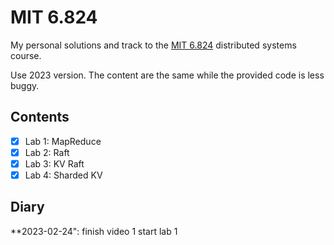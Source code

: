 # MIT 6.824

My personal solutions and track to the [MIT 6.824](https://pdos.csail.mit.edu/6.824/schedule.html) distributed systems course.

Use 2023 version. The content are the same while the provided code is less buggy.

## Contents

- [x] Lab 1: MapReduce
- [x] Lab 2: Raft
- [x] Lab 3: KV Raft
- [x] Lab 4: Sharded KV

## Diary

**2023-02-24": 
    finish video 1
    start lab 1